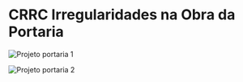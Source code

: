 # CRRC Irregularidades na Obra da Portaria
    
![Projeto portaria 1](https://user-images.githubusercontent.com/86032/111846290-3d2a4200-88e5-11eb-9ef3-2998ed03f1ae.jpeg)

![Projeto portaria 2](https://user-images.githubusercontent.com/86032/111846294-40253280-88e5-11eb-9b54-5376dc16fb4c.jpeg)
